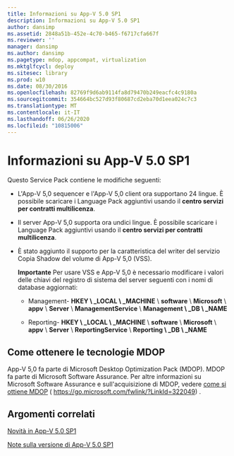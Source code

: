 ```yaml
---
title: Informazioni su App-V 5.0 SP1
description: Informazioni su App-V 5.0 SP1
author: dansimp
ms.assetid: 2848a51b-452e-4c70-b465-f6717cfa667f
ms.reviewer: ''
manager: dansimp
ms.author: dansimp
ms.pagetype: mdop, appcompat, virtualization
ms.mktglfcycl: deploy
ms.sitesec: library
ms.prod: w10
ms.date: 08/30/2016
ms.openlocfilehash: 82769f9d6ab9114fa8d79470b249eacfc4c9180a
ms.sourcegitcommit: 354664bc527d93f80687cd2eba70d1eea024c7c3
ms.translationtype: MT
ms.contentlocale: it-IT
ms.lasthandoff: 06/26/2020
ms.locfileid: "10815006"
---
```

# Informazioni su App-V 5.0 SP1


Questo Service Pack contiene le modifiche seguenti:

-   L'App-V 5,0 sequencer e l'App-V 5,0 client ora supportano 24 lingue. È possibile scaricare i Language Pack aggiuntivi usando il **centro servizi per contratti multilicenza**.

-   Il server App-V 5,0 supporta ora undici lingue. È possibile scaricare i Language Pack aggiuntivi usando il **centro servizi per contratti multilicenza**.

-   È stato aggiunto il supporto per la caratteristica del writer del servizio Copia Shadow del volume di App-V 5,0 (VSS).

    **Importante**  Per usare VSS e App-V 5,0 è necessario modificare i valori delle chiavi del registro di sistema del server seguenti con i nomi di database aggiornati:

    -   Management- **HKEY \ _LOCAL \ _MACHINE**  \\  **software**  \\  **Microsoft**  \\  **appv**  \\  **Server**  \\  **ManagementService**  \\  **Management \ _DB \ _NAME**

    -   Reporting- **HKEY \ _LOCAL \ _MACHINE**  \\  **software**  \\  **Microsoft**  \\  **appv**  \\  **Server**  \\  **ReportingService**  \\  **Reporting \ _DB \ _NAME**

     

## Come ottenere le tecnologie MDOP


App-V 5,0 fa parte di Microsoft Desktop Optimization Pack (MDOP). MDOP fa parte di Microsoft Software Assurance. Per altre informazioni su Microsoft Software Assurance e sull'acquisizione di MDOP, vedere [come si ottiene MDOP](https://go.microsoft.com/fwlink/?LinkId=322049) ( https://go.microsoft.com/fwlink/?LinkId=322049) .






## Argomenti correlati


[Novità in App-V 5.0 SP1](whats-new-in-app-v-50-sp1.md)

[Note sulla versione di App-V 5.0 SP1](release-notes-for-app-v-50-sp1.md)

 

 





